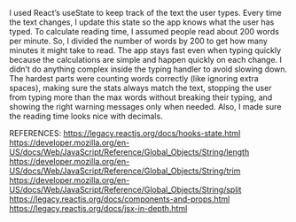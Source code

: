 I used React’s useState to keep track of the text the user types. Every time the text changes, I update this state so the app knows what the user has typed.
To calculate reading time, I assumed people read about 200 words per minute. So, I divided the number of words by 200 to get how many minutes it might take to read.
The app stays fast even when typing quickly because the calculations are simple and happen quickly on each change. I didn’t do anything complex inside the typing handler to avoid slowing down.
The hardest parts were counting words correctly (like ignoring extra spaces), making sure the stats always match the text, stopping the user from typing more than the max words without breaking their typing, and showing the right warning messages only when needed. Also, I made sure the reading time looks nice with decimals.

REFERENCES:
https://legacy.reactjs.org/docs/hooks-state.html 
https://developer.mozilla.org/en-US/docs/Web/JavaScript/Reference/Global_Objects/String/length 
https://developer.mozilla.org/en-US/docs/Web/JavaScript/Reference/Global_Objects/String/trim 
https://developer.mozilla.org/en-US/docs/Web/JavaScript/Reference/Global_Objects/String/split 
https://legacy.reactjs.org/docs/components-and-props.html 
https://legacy.reactjs.org/docs/jsx-in-depth.html 